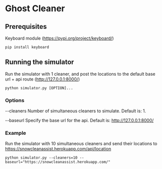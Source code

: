 # Ghost Cleaner

## Prerequisites
Keyboard module (https://pypi.org/project/keyboard/)
```
pip install keyboard
```

## Running the simulator
Run the simulator with 1 cleaner, and post the locations to the default base url + api route (http://127.0.0.1:8000/)
```
python simulator.py [OPTION]...
```

### Options
--cleaners
  Number of simultaneous cleaners to simulate. Default is: 1.

--baseurl
  Specify the base url for the api. Default is: http://127.0.0.1:8000/

### Example
Run the simulator with 10 simultaneous cleaners and send their locations to https://snowcleanassist.herokuapp.com/api/location
```
python simulator.py --cleaners=10 --baseurl="https://snowcleanassist.herokuapp.com/"
```